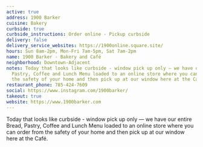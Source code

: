 ```yaml
---
active: true
address: 1900 Barker
cuisine: Bakery
curbside: true
curbside_instructions: Order online - Pickup curbside
delivery: false
delivery_service_websites: https://1900online.square.site/
hours: Sun 8am-2pm, Mon-Fri 7am-5pm, Sat 7am-2pm
name: 1900 Barker - Bakery and Café
neighborhood: Downtown-Adjacent
notes: Today that looks like curbside - window pick up only — we have our entire Bread,
  Pastry, Coffee and Lunch Menu loaded to an online store where you can order from
  the safety of your home and then pick up at our window here at the Café.
restaurant_phone: 785-424-7609
social: https://www.instagram.com/1900barker/
takeout: true
website: https://www.1900barker.com
---
```


Today that looks like curbside - window pick up only — we have our entire Bread, Pastry, Coffee and Lunch Menu loaded to an online store where you can order from the safety of your home and then pick up at our window here at the Café.